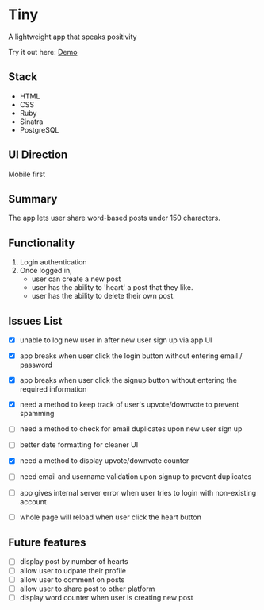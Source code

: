 # Tiny

A lightweight app that speaks positivity

Try it out here: [Demo](https://secure-wildwood-53101.herokuapp.com/)


## Stack
- HTML
- CSS
- Ruby
- Sinatra
- PostgreSQL


## UI Direction
Mobile first


## Summary

The app lets user share word-based posts under 150 characters.


## Functionality

1. Login authentication
2. Once logged in, 
    - user can create a new post
    - user has the ability to 'heart' a post that they like.
    - user has the ability to delete their own post.


## Issues List

- [x] unable to log new user in after new user sign up via app UI 
- [x] app breaks when user click the login button without entering email / password
- [x] app breaks when user click the signup button without entering the required information
- [x] need a method to keep track of user's upvote/downvote to prevent spamming
- [ ] need a method to check for email duplicates upon new user sign up
- [ ] better date formatting for cleaner UI
- [x] need a method to display upvote/downvote counter
- [ ] need email and username validation upon signup to prevent duplicates
- [ ] app gives internal server error when user tries to login with non-existing account
- [ ] whole page will reload when user click the heart button


## Future features

- [ ] display post by number of hearts
- [ ] allow user to udpate their profile
- [ ] allow user to comment on posts
- [ ] allow user to share post to other platform
- [ ] display word counter when user is creating new post